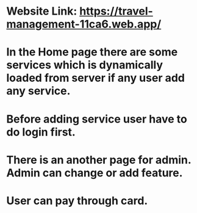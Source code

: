 # Website Link: https://travel-management-11ca6.web.app/

# In the Home page there are some services which is dynamically loaded from server if any user add any service.
# Before adding service user have to do login first.
# There is an another page for admin. Admin can change or add feature.
# User can pay through card.
